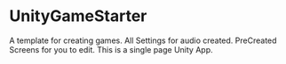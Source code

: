 # UnityGameStarter
A template for creating games. All Settings for audio created. PreCreated Screens for you to edit. This is a single page Unity App.
